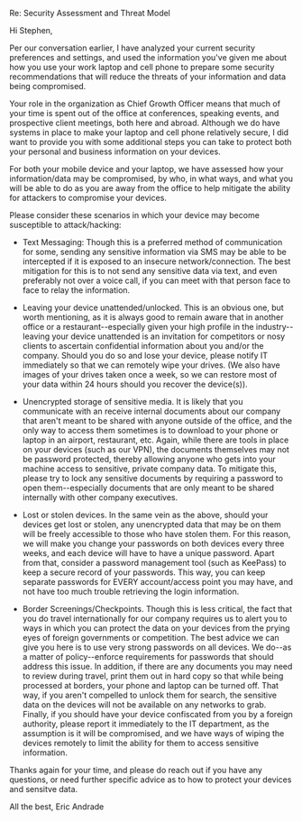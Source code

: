 Re: Security Assessment and Threat Model

Hi Stephen,

Per our conversation earlier, I have analyzed your current security preferences and settings, and used the information you've given me about how you use your work laptop and cell phone to prepare some security recommendations that will reduce the threats of your information and data being compromised. 

Your role in the organization as Chief Growth Officer means that much of your time is spent out of the office at conferences, speaking events, and prospective client meetings, both here and abroad. Although we do have systems in place to make your laptop and cell phone relatively secure, I did want to provide you with some additional steps you can take to protect both your personal and business information on your devices.

For both your mobile device and your laptop, we have assessed how your information/data may be compromised, by who, in what ways, and what you will be able to do as you are away from the office to help mitigate the ability for attackers to compromise your devices. 

Please consider these scenarios in which your device may become susceptible to attack/hacking:
- Text Messaging: Though this is a preferred method of communication for some, sending any sensitive information via SMS may be able to be intercepted if it is exposed to an insecure network/connection. The best mitigation for this is to not send any sensitive data via text, and even preferably not over a voice call, if you can meet with that person face to face to relay the information.

- Leaving your device unattended/unlocked. This is an obvious one, but worth mentioning, as it is always good to remain aware that in another office or a restaurant--especially given your high profile in the industry--leaving your device unattended is an invitation for competitors or nosy clients to ascertain confidential information about you and/or the company. Should you do so and lose your device, please notify IT immediately so that we can remotely wipe your drives. (We also have images of your drives taken once a week, so we can restore most of your data within 24 hours should you recover the device(s)).

- Unencrypted storage of sensitive media. It is likely that you communicate with an receive internal documents about our company that aren't meant to be shared with anyone outside of the office, and the only way to access them sometimes is to download to your phone or laptop in an airport, restaurant, etc. Again, while there are tools in place on your devices (such as our VPN), the documents themselves may not be password protected, thereby allowing anyone who gets into your machine access to sensitive, private company data. To mitigate this, please try to lock any sensitive documents by requiring a password to open them--especially documents that are only meant to be shared internally with other company executives.

- Lost or stolen devices. In the same vein as the above, should your devices get lost or stolen, any unencrypted data that may be on them will be freely accessible to those who have stolen them. For this reason, we will make you change your passwords on both devices every three weeks, and each device will have to have a unique password. Apart from that, consider a password management tool (such as KeePass) to keep a secure record of your passwords. This way, you can keep separate passwords for EVERY account/access point you may have, and not have too much trouble retrieving the login information.

- Border Screenings/Checkpoints. Though this is less critical, the fact that you do travel internationally for our company requires us to alert you to ways in which you can protect the data on your devices from the prying eyes of foreign governments or competition. The best advice we can give you here is to use very strong passwords on all devices. We do--as a matter of policy--enforce requirements for passwords that should address this issue. In addition, if there are any documents you may need to review during travel, print them out in hard copy so that while being processed at borders, your phone and laptop can be turned off. That way, if you aren't compelled to unlock them for search, the sensitive data on the devices will not be available on any networks to grab. Finally, if you should have your device confiscated from you by a foreign authority, please report it immediately to the IT department, as the assumption is it will be compromised, and we have ways of wiping the devices remotely to limit the ability for them to access sensitive information.

Thanks again for your time, and please do reach out if you have any questions, or need further specific advice as to how to protect your devices and sensitve data.

All the best,
Eric Andrade